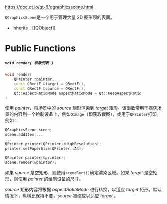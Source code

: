 https://doc.qt.io/qt-6/qgraphicsscene.html

`QGraphicsScene`是一个用于管理大量 2D 图形项的表面。

- Inherits：[[QObject]]

# Public Functions

##### `void render( 参数列表 )`

```Cpp
void render(
	QPainter *painter,
	const QRectF &target = QRectF(),
	const QRectF &source = QRectF(),
	Qt::AspectRatioMode aspectRatioMode = Qt::KeepAspectRatio
)
```

使用 *painter*，将场景中的 *source* 矩形渲染到 *target* 矩形。该函数常用于捕获场景的内容到一个绘制设备上，例如`QImage`（即获取截图），或用于`QPrinter`打印。例如：

```cpp
QGraphicsScene scene;
scene.addItem(...
...
QPrinter printer(QPrinter::HighResolution);
printer.setPaperSize(QPrinter::A4);

QPainter painter(&printer);
scene.render(&painter);
```

如果 *source* 是空矩形，则使用`sceneRect()`确定渲染区域。如果 *target* 是空矩形，则使用 *painter* 的绘制设备的尺寸。

*source* 矩形内容将根据 *aspectRatioMode* 进行转换，以适应 *target* 矩形。默认情况下，纵横比保持不变，*source* 被缩放以适应 *target* 。

